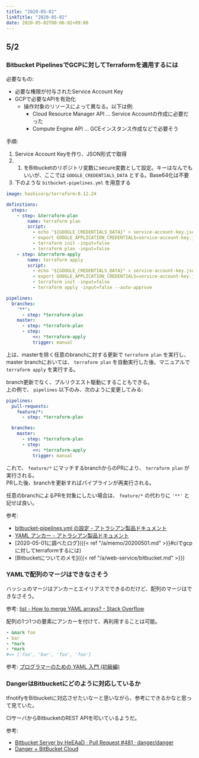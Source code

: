```yaml
---
title: "2020-05-02"
linkTitle: "2020-05-02"
date: 2020-05-02T00:06:02+09:00
---
```


## 5/2
### Bitbucket PipelinesでGCPに対してTerraformを適用するには

必要なもの:

- 必要な権限が付与されたService Account Key
- GCPで必要なAPIを有効化
  - 操作対象のリソースによって異なる。以下は例:
    - Cloud Resource Manager API ... Service Accountの作成に必要だった
    - Compute Engine API ... GCEインスタンス作成などで必要そう

手順:

1. Service Account Keyを作り、JSON形式で取得
1. 1. をBitbucketのリポジトリ変数にsecure変数として設定。キーはなんでもいいが、ここでは `GOOGLE_CREDENTIALS_DATA` とする。Base64化は不要
1. 下のような `bitbucket-pipelines.yml` を用意する

```YAML
image: hashicorp/terraform:0.12.24

definitions:
  steps:
    - step: &terraform-plan
        name: terraform plan
        script:
          - echo "${GOOGLE_CREDENTIALS_DATA}" > service-account-key.json
          - export GOOGLE_APPLICATION_CREDENTIALS=service-account-key.json
          - terraform init -input=false
          - terraform plan -input=false
    - step: &terraform-apply
        name: terraform apply
        script:
          - echo "${GOOGLE_CREDENTIALS_DATA}" > service-account-key.json
          - export GOOGLE_APPLICATION_CREDENTIALS=service-account-key.json
          - terraform init -input=false
          - terraform apply -input=false --auto-approve

pipelines:
  branches:
    '**':
      - step: *terraform-plan
    master:
      - step: *terraform-plan
      - step:
          <<: *terraform-apply
          trigger: manual
```

上は、masterを除く任意のbranchに対する更新で `terraform plan` を実行し、master branchにおいては、 `terraform plan` を自動実行した後、マニュアルで `terraform apply` を実行する。

branch更新でなく、プルリクエスト駆動にすることもできる。  
上の例で、 `pipelines` 以下のみ、次のように変更してみる:

```YAML
pipelines:
  pull-requests:
    feature/*:
      - step: *terraform-plan

  branches:
    master:
      - step: *terraform-plan
      - step:
          <<: *terraform-apply
          trigger: manual
```

これで、 `feature/*` にマッチするbranchからのPRにより、 `terraform plan` が実行される。  
PRした後、branchを更新すればパイプラインが再実行される。

任意のbranchによるPRを対象にしたい場合は、 `feature/*` の代わりに `'**'` と記せば良い。

参考:

- [bitbucket-pipelines.yml の設定 - アトラシアン製品ドキュメント](https://ja.confluence.atlassian.com/bitbucket/configure-bitbucket-pipelines-yml-792298910.html)
- [YAML アンカー - アトラシアン製品ドキュメント](https://ja.confluence.atlassian.com/bitbucket/yaml-anchors-960154027.html)
- [2020-05-01に調べたログ]({{< ref "/a/memo/20200501.md" >}}#ciでgcpに対してterraformするには)
- [Bitbucketについてのメモ]({{< ref "/a/web-service/bitbucket.md" >}})

### YAMLで配列のマージはできなさそう

ハッシュのマージはアンカーとエイリアスでできるのだけど、配列のマージはできなさそう。

参考: [list - How to merge YAML arrays? - Stack Overflow](https://stackoverflow.com/questions/24090177/how-to-merge-yaml-arrays)

配列の1つ1つの要素にアンカーを付けて、再利用することは可能。

```YAML
- &mark foo
- bar
- *mark
- *mark
#=> ['foo', 'bar', 'foo', 'foo']
```

参考: [プログラマーのための YAML 入門 (初級編)](https://magazine.rubyist.net/articles/0009/0009-YAML.html#%E3%82%A2%E3%83%B3%E3%82%AB%E3%83%BC%E3%81%A8%E3%82%A8%E3%82%A4%E3%83%AA%E3%82%A2%E3%82%B9)

### DangerはBitbucketにどのように対応しているか

tfnotifyをBitbucketに対応させたいなーと思いながら、参考にできるかなと思って見ていた。

CIサーバからBitbucketのREST APIを叩いているようだ。

参考:

- [Bitbucket Server by HeEAaD · Pull Request #481 · danger/danger](https://github.com/danger/danger/pull/481/files)
- [Danger + BitBucket Cloud](https://danger.systems/js/usage/bitbucket_cloud.html)
